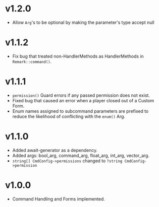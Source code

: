 # v1.2.0
* Allow `Arg`'s to be optional by making the parameter's type accept null

# v1.1.2
* Fix bug that treated non-HandlerMethods as HandlerMethods in `Remark::command()`.

# v1.1.1
* `permission()` Guard errors if any passed permission does not exist.
* Fixed bug that caused an error when a player closed out of a Custom Form.
* Enum names assigned to subcommand parameters are prefixed to reduce the likelihood of conflicting with the `enum()` Arg.

# v1.1.0
* Added await-generator as a dependency.
* Added args: bool_arg, command_arg, float_arg, int_arg, vector_arg.
* `string[] CmdConfig->permissions` changed to `?string CmdConfig->permission`

# v1.0.0
* Command Handling and Forms implemented.
